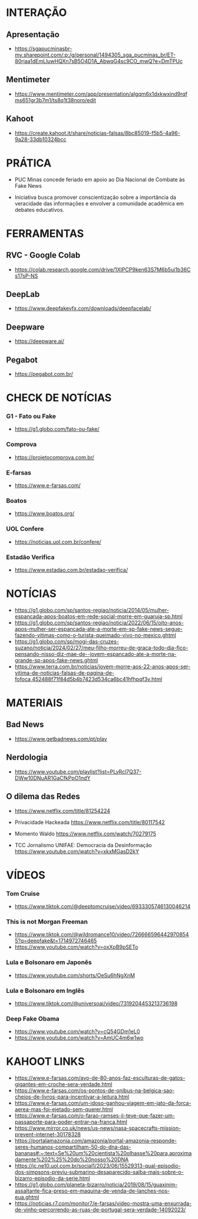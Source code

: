 # INTERAÇÃO
## Apresentação
- https://sgapucminasbr-my.sharepoint.com/:p:/g/personal/1494305_sga_pucminas_br/ET-80rjaa1dEmLluwHQXn7sB5O4D1A_AbwqG4sc9CO_mwQ?e=DmTPUc

## Mentimeter
- https://www.mentimeter.com/app/presentation/algqm6x1dxkwxind9rqfms651gr3b7m1/ts8q1t38noro/edit

## Kahoot
- https://create.kahoot.it/share/noticias-falsas/8bc85019-f5b5-4a96-9a28-33db10324bcc


# PRÁTICA
- PUC Minas concede feriado em apoio ao Dia Nacional de Combate às Fake News

- Iniciativa busca promover conscientização sobre a importância da veracidade das informações e envolver a comunidade acadêmica em debates educativos.


# FERRAMENTAS
## RVC - Google Colab
- https://colab.research.google.com/drive/1XIPCP9ken63S7M6b5ui1b36Cs17sP-NS

## DeepLab
- https://www.deepfakevfx.com/downloads/deepfacelab/

## Deepware
- https://deepware.ai/

## Pegabot
- https://pegabot.com.br/

# CHECK DE NOTÍCIAS
### G1 - Fato ou Fake
- https://g1.globo.com/fato-ou-fake/

### Comprova
- https://projetocomprova.com.br/

### E-farsas
- https://www.e-farsas.com/

### Boatos
- https://www.boatos.org/

### UOL Confere
- https://noticias.uol.com.br/confere/

### Estadão Verifica
- https://www.estadao.com.br/estadao-verifica/


# NOTÍCIAS
- https://g1.globo.com/sp/santos-regiao/noticia/2014/05/mulher-espancada-apos-boatos-em-rede-social-morre-em-guaruja-sp.html
- https://g1.globo.com/sp/santos-regiao/noticia/2022/06/15/oito-anos-apos-mulher-ser-espancada-ate-a-morte-em-sp-fake-news-segue-fazendo-vitimas-como-o-turista-queimado-vivo-no-mexico.ghtml
- https://g1.globo.com/sp/mogi-das-cruzes-suzano/noticia/2024/02/27/meu-filho-morreu-de-graca-todo-dia-fico-pensando-nisso-diz-mae-de--jovem-espancado-ate-a-morte-na-grande-sp-apos-fake-news.ghtml
- https://www.terra.com.br/noticias/jovem-morre-aos-22-anos-apos-ser-vitima-de-noticias-falsas-de-pagina-de-fofoca,452488f71f84d5b4b7423d534ca6bc41hfhpqf3v.html


# MATERIAIS
## Bad News
- https://www.getbadnews.com/pt/play
 
## Nerdologia
- https://www.youtube.com/playlist?list=PLyRcl7Q37-DWw10DNuAR1GaCfkPpO1ndY

## O dilema das Redes
- https://www.netflix.com/title/81254224

- Privacidade Hackeada
https://www.netflix.com/title/80117542

- Momento Waldo
https://www.netflix.com/watch/70279175

- TCC Jornalismo UNIFAE: Democracia da Desinformação
https://www.youtube.com/watch?v=xkxMGasD2kY

# VÍDEOS
### Tom Cruise
- https://www.tiktok.com/@deeptomcruise/video/6933305746130046214

### This is not Morgan Freeman
- https://www.tiktok.com/@wildromance10/video/7266665964429708545?q=deepfake&t=1714972746465
- https://www.youtube.com/watch?v=oxXpB9pSETo

### Lula e Bolsonaro em Japonês
- https://www.youtube.com/shorts/OeSu6hNgXnM

### Lula e Bolsonaro em Inglês
- https://www.tiktok.com/@universoai/video/7319204453213736198

### Deep Fake Obama
- https://www.youtube.com/watch?v=cQ54GDm1eL0
- https://www.youtube.com/watch?v=AmUC4m6w1wo

# KAHOOT LINKS
- https://www.e-farsas.com/avo-de-80-anos-faz-esculturas-de-gatos-gigantes-em-croche-sera-verdade.html
- https://www.e-farsas.com/os-pontos-de-onibus-na-belgica-sao-cheios-de-livros-para-incentivar-a-leitura.html
- https://www.e-farsas.com/um-idoso-ganhou-viagem-em-jato-da-forca-aerea-mas-foi-ejetado-sem-querer.html
- https://www.e-farsas.com/o-farao-ramses-ii-teve-que-fazer-um-passaporte-para-poder-entrar-na-franca.html
- https://www.mirror.co.uk/news/us-news/nasa-spacecrafts-mission-prevent-internet-30178328
- https://portalamazonia.com/amazonia/portal-amazonia-responde-seres-humanos-compartilham-50-do-dna-das-bananas#:~:text=Se%20um%20cientista%20olhasse%20para,aproximadamente%202%25%20do%20nosso%20DNA
- https://jc.ne10.uol.com.br/social1/2023/06/15529313-qual-episodio-dos-simpsons-previu-submarino-desaparecido-saiba-mais-sobre-o-bizarro-episodio-da-serie.html
- https://g1.globo.com/planeta-bizarro/noticia/2019/08/15/guaxinim-assaltante-fica-preso-em-maquina-de-venda-de-lanches-nos-eua.ghtml
- https://noticias.r7.com/monitor7/e-farsas/video-mostra-uma-enxurrada-de-vinho-percorrendo-as-ruas-de-portugal-sera-verdade-14092023/
